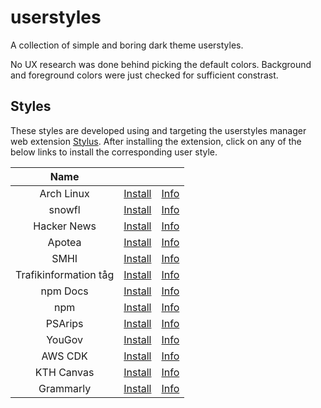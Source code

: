 # userstyles

A collection of simple and boring dark theme userstyles.

No UX research was done behind picking the default colors. Background and
foreground colors were just checked for sufficient constrast.

## Styles

These styles are developed using and targeting the userstyles manager web
extension [Stylus](https://github.com/openstyles/stylus). After installing the
extension, click on any of the below links to install the corresponding user
style.

|         Name          |                                                                                                                   |                               |
| :-------------------: | :---------------------------------------------------------------------------------------------------------------: | :---------------------------: |
|      Arch Linux       |             [Install](https://github.com/aruncveli/userstyles/raw/main/archlinux/archlinux.user.styl)             |       [Info](archlinux)       |
|        snowfl         |                [Install](https://github.com/aruncveli/userstyles/raw/main/snowfl/snowfl.user.styl)                |        [Info](snowfl)         |
|      Hacker News      |            [Install](https://github.com/aruncveli/userstyles/raw/main/hackernews/hackernews.user.styl)            |      [Info](hackernews)       |
|        Apotea         |                [Install](https://github.com/aruncveli/userstyles/raw/main/apotea/apotea.user.styl)                |        [Info](apotea)         |
|         SMHI          |                  [Install](https://github.com/aruncveli/userstyles/raw/main/smhi/smhi.user.styl)                  |         [Info](smhi)          |
| Trafikinformation tåg | [Install](https://github.com/aruncveli/userstyles/raw/main/trafikinformation-tåg/trafikinformation-tåg.user.styl) | [Info](trafikinformation-tåg) |
|       npm Docs        |              [Install](https://github.com/aruncveli/userstyles/raw/main/npm-docs/npm-docs.user.styl)              |       [Info](npm-docs)        |
|          npm          |                   [Install](https://github.com/aruncveli/userstyles/raw/main/npm/npm.user.styl)                   |          [Info](npm)          |
|        PSArips        |               [Install](https://github.com/aruncveli/userstyles/raw/main/psarips/psarips.user.styl)               |        [Info](psarips)        |
|        YouGov         |                [Install](https://github.com/aruncveli/userstyles/raw/main/yougov/yougov.user.styl)                |        [Info](yougov)         |
|        AWS CDK        |               [Install](https://github.com/aruncveli/userstyles/raw/main/aws-cdk/aws-cdk.user.styl)               |        [Info](aws-cdk)        |
|      KTH Canvas       |            [Install](https://github.com/aruncveli/userstyles/raw/main/kth-canvas/kth-canvas.user.styl)            |      [Info](kth-canvas)       |
|       Grammarly       |             [Install](https://github.com/aruncveli/userstyles/raw/main/grammarly/grammarly.user.styl)             |       [Info](grammarly)       |

